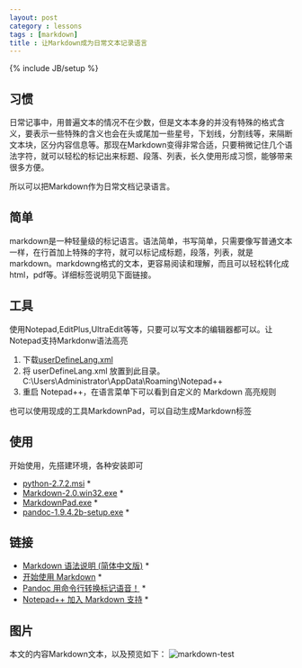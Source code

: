 ```yaml
---
layout: post
category : lessons
tags : [markdown]
title : 让Markdown成为日常文本记录语言
---
```

{% include JB/setup %}

## 习惯 ##

日常记事中，用普遍文本的情况不在少数，但是文本本身的并没有特殊的格式含义，要表示一些特殊的含义也会在头或尾加一些星号，下划线，分割线等，来隔断文本块，区分内容信息等。那现在Markdown变得非常合适，只要稍微记住几个语法字符，就可以轻松的标记出来标题、段落、列表，长久使用形成习惯，能够带来很多方便。

所以可以把Markdown作为日常文档记录语言。

## 简单 ##
markdown是一种轻量级的标记语言。语法简单，书写简单，只需要像写普通文本一样，在行首加上特殊的字符，就可以标记成标题，段落，列表，就是markdown。markdowng格式的文本，更容易阅读和理解，而且可以轻松转化成html，pdf等。详细标签说明见下面链接。

## 工具 ##
使用Notepad,EditPlus,UltraEdit等等，只要可以写文本的编辑器都可以。让Notepad支持Markdonw语法高亮

1. 下载[userDefineLang.xml](https://github.com/thomsmits/markdown_npp)
2. 将 userDefineLang.xml 放置到此目录。C:\Users\Administrator\AppData\Roaming\Notepad++
3. 重启 Notepad++，在语言菜单下可以看到自定义的 Markdown 高亮规则

也可以使用现成的工具MarkdownPad，可以自动生成Markdown标签

## 使用 ##
开始使用，先搭建环境，各种安装即可

* [python-2.7.2.msi](http://www.python.org/download/) *
* [Markdown-2.0.win32.exe](http://files.cnblogs.com/purediy/Markdown-2.0.win32.rar) *
* [MarkdownPad.exe](http://files.cnblogs.com/purediy/MarkdownPad.rar) *
* [pandoc-1.9.4.2b-setup.exe](http://files.cnblogs.com/purediy/pandoc-1.9.4.2b-setup.rar) *

## 链接 ##
* [Markdown 语法说明 (简体中文版)](http://wowubuntu.com/markdown/index.html) *
* [开始使用 Markdown](http://ued.taobao.com/blog/2012/07/getting-started-with-markdown/) *
* [Pandoc 用命令行转换标记语音！](http://www.openfoundry.org/en/news/8814?task=view) *
* [Notepad++ 加入 Markdown 支持](http://blog.xiedaima.org/notepad-markdown/) *

## 图片 ##
本文的内容Markdown文本，以及预览如下：
![markdown-test](/path/to/img.jpg)
